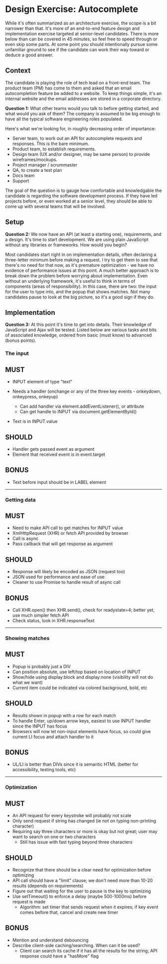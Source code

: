 # Design Exercise: Autocomplete

While it's often summarized as an architecture exercise, the scope is a bit narrower than that. It's more of an end-to-end feature design and implementation exercise targeted at senior-level candidates. There is more below than can be covered in 45 minutes, so feel free to speed through or even skip some parts. At some point you should intentionally pursue some unfamiliar ground to see if the candidate can work their way toward or deduce a good answer.

## Context

The candidate is playing the role of tech lead on a front-end team. The product team (PM) has come to them and asked that an email autocompletion feature be added to a website. To keep things simple, it's an internal website and the email addresses are stored in a corporate directory.

**Question 1:** What other teams would you talk to before getting started, and what would you ask of them? The company is assumed to be big enough to have all the typical software engineering roles populated.

Here's what we're looking for, in roughly decreasing order of importance:

- Server team, to work out an API for autocomplete requests and responses. This is the bare minimum.
- Product team, to establish requirements.
- Design team (UX and/or designer, may be same person) to provide wireframes/mockups.
- Project manager / scrummaster
- QA, to create a test plan
- Docs team
- Support

The goal of the question is to gauge how comfortable and knowledgable the candidate is regarding the software development process. If they have led projects before, or even worked at a senior level, they should be able to come up with several teams that will be involved.

## Setup

**Question 2:** We now have an API (at least a starting one), requirements, and a design. It's time to start development. We are using plain JavaScript without any libraries or frameworks. How would you begin?

Most candidates start right in on implementation details, often declaring a three-letter minimum before making a request. I try to get them to see that there's no need for that now, as it's premature optimization - we have no evidence of performance issues at this point. A much better approach is to break down the problem before worrying about implementation. Even without an underlying framework, it's useful to think in terms of components (areas of responsibility). In this case, there are two: the input for the user to type into, and the popup that shows matches. Not many candidates pause to look at the big picture, so it's a good sign if they do.

## Implementation

**Question 3:** At this point it's time to get into details. Their knowledge of JavaScript and Ajax will be tested. Listed below are various tasks and bits of associated knowledge, ordered from basic (must know) to advanced (bonus points).

### The input

## MUST

- INPUT element of type "text"
- Needs a handler (onchange or any of the three key events - onkeydown, onkeypress, onkeyup)

  - Can add handler via element.addEventListener(), or attribute
  - Can get handle to INPUT via document.getElementById()

- Text is in INPUT.value

## SHOULD

- Handler gets passed event as argument
- Element that received event is in event.target

## BONUS

- Text before input should be in LABEL element

---

### Getting data

## MUST

- Need to make API call to get matches for INPUT value
- XmlHttpRequest (XHR) or fetch API provided by browser
- Call is async
- Pass callback that will get response as argument

## SHOULD

- Response will likely be encoded as JSON (request too)
- JSON used for performance and ease of use
- Cleaner to use Promise to handle result of async call

## BONUS

- Call XHR.open() then XHR.send(), check for readystate=4; better yet, use much simpler fetch API
- Check status, look in XHR.responseText

---

### Showing matches

## MUST

- Popup is probably just a DIV
- Can position absolute, use left/top based on location of INPUT
- Show/hide using display:block and display:none (visibility will not do what we want)
- Current item could be indicated via colored background, bold, etc

## SHOULD

- Results shown in popup with a row for each match
- To handle Enter, up/down arrow keys, easiest to use INPUT handler since the INPUT has focus
- Browsers will now let non-input elements have focus, so could give current LI focus and attach handler to it

## BONUS

- UL/LI is better than DIVs since it is semantic HTML (better for accessibility, testing tools, etc)

---

### Optimization

## MUST

- An API request for every keystroke will probably not scale
- Only send request if string has changed (ie not on typing non-printing character)
- Requiring say three characters or more is okay but not great; user may want to search on one or two characters
  - Still has issue with fast typing beyond three characters

## SHOULD

- Recognize that there should be a clear need for optimization before optimizing
- API call should have a "limit" clause; we don't need more than 10-20 results (depends on requirements)
- Figure out that waiting for the user to pause is the key to optimizing
- Use setTimeout() to enforce a delay (maybe 500-1000ms) before request is made
  - Algorithm: set timer that sends request when it expires; if key event comes before that, cancel and create new timer

## BONUS

- Mention and understand debouncing
- Describe client-side caching/searching. When can it be used?
  - Client can search its cache if it has all the results for the string; API response could have a "hasMore" flag
